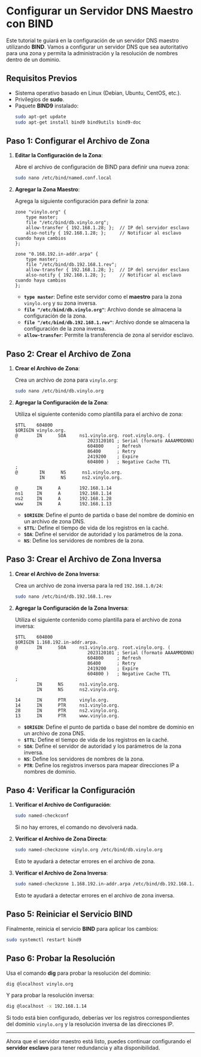 # Configurar un Servidor DNS Maestro con BIND

Este tutorial te guiará en la configuración de un servidor DNS maestro utilizando **BIND**. Vamos a configurar un servidor DNS que sea autoritativo para una zona y permita la administración y la resolución de nombres dentro de un dominio.

## Requisitos Previos
- Sistema operativo basado en Linux (Debian, Ubuntu, CentOS, etc.).
- Privilegios de **sudo**.
- Paquete **BIND9** instalado:
  ```bash
  sudo apt-get update
  sudo apt-get install bind9 bind9utils bind9-doc
  ```

## Paso 1: Configurar el Archivo de Zona

1. **Editar la Configuración de la Zona**:
   
   Abre el archivo de configuración de BIND para definir una nueva zona:
   ```bash
   sudo nano /etc/bind/named.conf.local
   ```

2. **Agregar la Zona Maestro**:

   Agrega la siguiente configuración para definir la zona:
   ```plaintext
   zone "vinylo.org" {
       type master;
       file "/etc/bind/db.vinylo.org";
       allow-transfer { 192.168.1.28; };  // IP del servidor esclavo
       also-notify { 192.168.1.28; };     // Notificar al esclavo cuando haya cambios
   };

   zone "0.168.192.in-addr.arpa" {
       type master;
       file "/etc/bind/db.192.168.1.rev";
       allow-transfer { 192.168.1.28; };  // IP del servidor esclavo
       also-notify { 192.168.1.28; };     // Notificar al esclavo cuando haya cambios
   };
   ```
   - **`type master`**: Define este servidor como el **maestro** para la zona `vinylo.org` y su zona inversa.
   - **`file "/etc/bind/db.vinylo.org"`**: Archivo donde se almacena la configuración de la zona.
   - **`file "/etc/bind/db.192.168.1.rev"`**: Archivo donde se almacena la configuración de la zona inversa.
   - **`allow-transfer`**: Permite la transferencia de zona al servidor esclavo.

## Paso 2: Crear el Archivo de Zona

1. **Crear el Archivo de Zona**:

   Crea un archivo de zona para `vinylo.org`:
   ```bash
   sudo nano /etc/bind/db.vinylo.org
   ```

2. **Agregar la Configuración de la Zona**:

   Utiliza el siguiente contenido como plantilla para el archivo de zona:
   ```plaintext
   $TTL    604800
   $ORIGIN vinylo.org.
   @       IN      SOA     ns1.vinylo.org. root.vinylo.org. (
                              2023120101 ; Serial (formato AAAAMMDDNN)
                              604800     ; Refresh
                              86400      ; Retry
                              2419200    ; Expire
                              604800 )   ; Negative Cache TTL
   ;
   @        IN      NS      ns1.vinylo.org.
            IN      NS      ns2.vinylo.org.
   
   @       IN      A       192.168.1.14
   ns1     IN      A       192.168.1.14
   ns2     IN      A       192.168.1.28
   www     IN      A       192.168.1.13
   ```
   - **`$ORIGIN`**: Define el punto de partida o base del nombre de dominio en un archivo de zona DNS.
   - **`$TTL`**: Define el tiempo de vida de los registros en la caché.
   - **`SOA`**: Define el servidor de autoridad y los parámetros de la zona.
   - **`NS`**: Define los servidores de nombres de la zona.

## Paso 3: Crear el Archivo de Zona Inversa

1. **Crear el Archivo de Zona Inversa**:

   Crea un archivo de zona inversa para la red `192.168.1.0/24`:
   ```bash
   sudo nano /etc/bind/db.192.168.1.rev
   ```

2. **Agregar la Configuración de la Zona Inversa**:

   Utiliza el siguiente contenido como plantilla para el archivo de zona inversa:
   ```plaintext
   $TTL    604800
   $ORIGIN 1.168.192.in-addr.arpa.
   @       IN      SOA     ns1.vinylo.org. root.vinylo.org. (
                              2023120101 ; Serial (formato AAAAMMDDNN)
                              604800     ; Refresh
                              86400      ; Retry
                              2419200    ; Expire
                              604800 )   ; Negative Cache TTL
   ;
           IN      NS      ns1.vinylo.org.
           IN      NS      ns2.vinylo.org.

   14      IN      PTR     vinylo.org.
   14      IN      PTR     ns1.vinylo.org.
   28      IN      PTR     ns2.vinylo.org.
   13      IN      PTR     www.vinylo.org.
   ```
   - **`$ORIGIN`**: Define el punto de partida o base del nombre de dominio en un archivo de zona DNS.
   - **`$TTL`**: Define el tiempo de vida de los registros en la caché.
   - **`SOA`**: Define el servidor de autoridad y los parámetros de la zona inversa.
   - **`NS`**: Define los servidores de nombres de la zona.
   - **`PTR`**: Define los registros inversos para mapear direcciones IP a nombres de dominio.

## Paso 4: Verificar la Configuración

1. **Verificar el Archivo de Configuración**:
   ```bash
   sudo named-checkconf
   ```
   Si no hay errores, el comando no devolverá nada.

2. **Verificar el Archivo de Zona Directa**:
   ```bash
   sudo named-checkzone vinylo.org /etc/bind/db.vinylo.org
   ```
   Esto te ayudará a detectar errores en el archivo de zona.

3. **Verificar el Archivo de Zona Inversa**:
   ```bash
   sudo named-checkzone 1.168.192.in-addr.arpa /etc/bind/db.192.168.1.rev
   ```
   Esto te ayudará a detectar errores en el archivo de zona inversa.

## Paso 5: Reiniciar el Servicio BIND

Finalmente, reinicia el servicio **BIND** para aplicar los cambios:
```bash
sudo systemctl restart bind9
```

## Paso 6: Probar la Resolución

Usa el comando **dig** para probar la resolución del dominio:
```bash
dig @localhost vinylo.org
```

Y para probar la resolución inversa:
```bash
dig @localhost -x 192.168.1.14
```

Si todo está bien configurado, deberías ver los registros correspondientes del dominio `vinylo.org` y la resolución inversa de las direcciones IP.

---

Ahora que el servidor maestro está listo, puedes continuar configurando el **servidor esclavo** para tener redundancia y alta disponibilidad.
